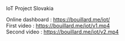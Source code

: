IoT Project Slovakia  
  
  
Online dashboard : https://bouillard.me/iot/  
First video : https://bouillard.me/iot/v1.mp4  
Second video : https://bouillard.me/iot/v2.mp4  
